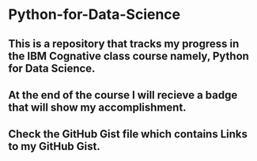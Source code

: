 # Python-for-Data-Science

## This is a repository that tracks my progress in the IBM Cognative class course namely, Python for Data Science.

## At the end of the course I will recieve a badge that will show my accomplishment.

## Check the GitHub Gist file which contains Links to my GitHub Gist.
